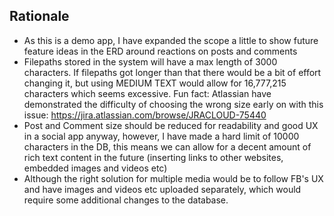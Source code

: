 ## Rationale

- As this is a demo app, I have expanded the scope a little to show future feature ideas
in the ERD around reactions on posts and comments
- Filepaths stored in the system will have a max length of 3000 characters. If filepaths got longer 
than that there would be a bit of effort changing it, but using MEDIUM TEXT would allow for 16,777,215 characters which seems excessive.
Fun fact: Atlassian have demonstrated the difficulty of choosing the wrong size early on with this issue: https://jira.atlassian.com/browse/JRACLOUD-75440
- Post and Comment size should be reduced for readability and good UX in a social app anyway, however, I have made a hard limit of 10000 characters in the DB, this means we can allow for a decent amount of rich text content in the future (inserting links to other websites, embedded images and videos etc)
- Although the right solution for multiple media would be to follow FB's UX and have images and videos etc uploaded separately, which would require some additional changes to the database.

